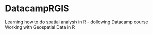 # DatacampRGIS
Learning how to do spatial analysis in R - dollowing Datacamp course Working with Geospatial Data in R

